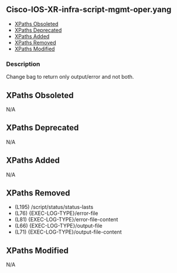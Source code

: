 ## Cisco-IOS-XR-infra-script-mgmt-oper.yang

- [XPaths Obsoleted](#xpaths-obsoleted)
- [XPaths Deprecated](#xpaths-deprecated)
- [XPaths Added](#xpaths-added)
- [XPaths Removed](#xpaths-removed)
- [XPaths Modified](#xpaths-modified)

### Description

Change bag to return only output/error and not both.

## XPaths Obsoleted

N/A

## XPaths Deprecated

N/A

## XPaths Added

N/A

## XPaths Removed

- (L195)	/script/status/status-lasts
- (L76)	{EXEC-LOG-TYPE}/error-file
- (L81)	{EXEC-LOG-TYPE}/error-file-content
- (L66)	{EXEC-LOG-TYPE}/output-file
- (L71)	{EXEC-LOG-TYPE}/output-file-content

## XPaths Modified

N/A

